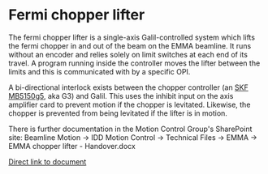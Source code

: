 # Fermi chopper lifter

The fermi chopper lifter is a single-axis Galil-controlled system which lifts the fermi chopper in and out of the beam on the EMMA beamline.  It runs without an encoder and relies solely on limit switches at each end of its travel.  A program running inside the controller moves the lifter between the limits and this is communicated with by a specific OPI.

A bi-directional interlock exists between the chopper controller (an [SKF MB5150g5](https://github.com/ISISComputingGroup/ibex_developers_manual/wiki/SKF-MB4150g5-Disk-Chopper-Controllers), aka G3) and Galil.  This uses the inhibit input on the axis amplifier card to prevent motion if the chopper is levitated.  Likewise, the chopper is prevented from being levitated if the lifter is in motion.

There is further documentation in the Motion Control Group's SharePoint site: Beamline Motion -> IDD Motion Control -> Technical Files -> EMMA -> EMMA chopper lifter - Handover.docx

[Direct link to document](http://www.facilities.rl.ac.uk/isis/Motion/TestDocuments/EMMA%20chopper%20lifter%20-%20Handover.docx)
